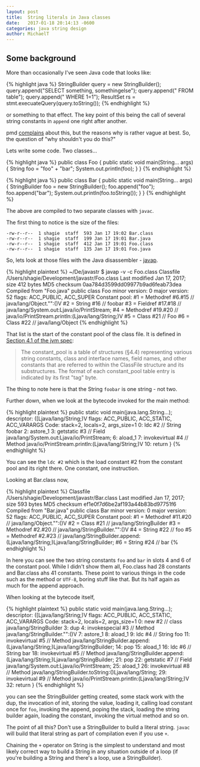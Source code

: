 ```yaml
---
layout: post
title:  String literals in Java classes
date:   2017-01-18 20:14:13 -0600
categories: java string design
author:	MichaelT
---
```


## Some background

More than occasionally I've seen Java code that looks like:

{% highlight java %}
StringBuilder query = new StringBuilder();
query.append("SELECT something, somethingelse");
query.append(" FROM table");
query.append(" WHERE 1=1");
ResultSet rs = stmt.execuateQuery(query.toString());
{% endhighlight %}

or something to that effect.  The key point of this being the
call of several string constants in `append` one right after another.

pmd [complains][pmd] about this, but the reasons why is rather vague
at best.  So, the question of "why shouldn't you do this?"

Lets write some code.  Two classes...

{% highlight java %}
public class Foo {
    public static void main(String... args) {
        String foo = "foo" + "bar";
	System.out.println(foo);
    }
}
{% endhighlight %}

{% highlight java %}
public class Bar {
    public static void main(String... args) {
        StringBuilder foo = new StringBuilder();
	foo.append("foo");
	foo.append("bar");
	System.out.println(foo.toString());
    }
}
{% endhighlight %}

The above are compiled to two separate classes with `javac`.

The first thing to notice is the size of the files:
```
-rw-r--r--  1 shagie  staff  593 Jan 17 19:02 Bar.class
-rw-r--r--  1 shagie  staff  199 Jan 17 19:01 Bar.java
-rw-r--r--  1 shagie  staff  412 Jan 17 19:01 Foo.class
-rw-r--r--  1 shagie  staff  135 Jan 17 19:01 Foo.java
```

So, lets look at those files with the Java disassembler - [javap][javap].

{% highlight plaintext %}
~/De/javastr $ javap -v -c Foo.class 
Classfile /Users/shagie/Development/javastr/Foo.class
  Last modified Jan 17, 2017; size 412 bytes
  MD5 checksum 0aa784d3599dd09977b9ad6feab73dea
  Compiled from "Foo.java"
public class Foo
  minor version: 0
  major version: 52
  flags: ACC_PUBLIC, ACC_SUPER
Constant pool:
   #1 = Methodref          #6.#15         // java/lang/Object."<init>":()V
   #2 = String             #16            // foobar
   #3 = Fieldref           #17.#18        // java/lang/System.out:Ljava/io/PrintStream;
   #4 = Methodref          #19.#20        // java/io/PrintStream.println:(Ljava/lang/String;)V
   #5 = Class              #21            // Foo
   #6 = Class              #22            // java/lang/Object
{% endhighlight %}

That list is the start of the constant pool of the class file.
It is defined in [Section 4.1 of the jvm spec][jvm]:

> The constant_pool is a table of structures (§4.4) representing various string constants, class and interface names, field names, and other constants that are referred to within the ClassFile structure and its substructures. The format of each constant_pool table entry is indicated by its first "tag" byte.

The thing to note here is that the String `foobar` is one string - not
two.

Further down, when we look at the bytecode invoked for the main
method:

{% highlight plaintext %}
  public static void main(java.lang.String...);
    descriptor: ([Ljava/lang/String;)V
    flags: ACC_PUBLIC, ACC_STATIC, ACC_VARARGS
    Code:
      stack=2, locals=2, args_size=1
         0: ldc           #2                  // String foobar
         2: astore_1
         3: getstatic     #3                  // Field java/lang/System.out:Ljava/io/PrintStream;
         6: aload_1
         7: invokevirtual #4                  // Method java/io/PrintStream.println:(Ljava/lang/String;)V
        10: return
}
{% endhighlight %}

You can see the `ldc #2` which is the load constant #2 from the
constant pool and its right there.  One constant, one instruction.


Looking at Bar.class now,

{% highlight plaintext %}
Classfile /Users/shagie/Development/javastr/Bar.class
  Last modified Jan 17, 2017; size 593 bytes
  MD5 checksum ef1e0f7d6be2af193a44b83bd97751f6
  Compiled from "Bar.java"
public class Bar
  minor version: 0
  major version: 52
  flags: ACC_PUBLIC, ACC_SUPER
Constant pool:
   #1 = Methodref          #11.#20        // java/lang/Object."<init>":()V
   #2 = Class              #21            // java/lang/StringBuilder
   #3 = Methodref          #2.#20         // java/lang/StringBuilder."<init>":()V
   #4 = String             #22            // foo
   #5 = Methodref          #2.#23         // java/lang/StringBuilder.append:(Ljava/lang/String;)Ljava/lang/StringBuilder;
   #6 = String             #24            // bar
{% endhighlight %}

In here you can see the two string constants `foo` and `bar` in
slots 4 and 6 of the constant pool.  While I didn't show them all,
Foo.class had 28 constants and Bar.class ahs 41 constants.  These
point to various things in the code such as the method or `UTF-8`,
boring stuff like that.  But its half again as much for the append
approach.

When looking at the bytecode itself,

{% highlight plaintext %}
  public static void main(java.lang.String...);
    descriptor: ([Ljava/lang/String;)V
    flags: ACC_PUBLIC, ACC_STATIC, ACC_VARARGS
    Code:
      stack=2, locals=2, args_size=1
         0: new           #2                  // class java/lang/StringBuilder
         3: dup
         4: invokespecial #3                  // Method java/lang/StringBuilder."<init>":()V
         7: astore_1
         8: aload_1
         9: ldc           #4                  // String foo
        11: invokevirtual #5                  // Method java/lang/StringBuilder.append:(Ljava/lang/String;)Ljava/lang/StringBuilder;
        14: pop
        15: aload_1
        16: ldc           #6                  // String bar
        18: invokevirtual #5                  // Method java/lang/StringBuilder.append:(Ljava/lang/String;)Ljava/lang/StringBuilder;
        21: pop
        22: getstatic     #7                  // Field java/lang/System.out:Ljava/io/PrintStream;
        25: aload_1
        26: invokevirtual #8                  // Method java/lang/StringBuilder.toString:()Ljava/lang/String;
        29: invokevirtual #9                  // Method java/io/PrintStream.println:(Ljava/lang/String;)V
        32: return
}
{% endhighlight %}

you can see the StringBuilder getting created, some stack work with
the dup, the invocation of init, storing the value, loading it,
calling load constant once for `foo`, invoking the append, poping
the stack, loading the string builder again, loading the constant,
invoking the virtual method and so on.

The point of all this?  Don't use a StringBuilder to build a
literal string.  `javac` will build that literal string as part
of compilation even if you use `+`.

Chaining the `+` operator on String is the simplest to understand
and most likely correct way to build a String in any situation
outside of a loop (if you're building a String and there's a loop,
use a StringBuilder).

[pmd]: http://pmd.sourceforge.net/pmd-4.3.0/rules/strings.html#ConsecutiveLiteralAppends 
[javap]: http://docs.oracle.com/javase/7/docs/technotes/tools/windows/javap.html
[jvm]: https://docs.oracle.com/javase/specs/jvms/se7/html/jvms-4.html
